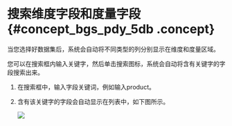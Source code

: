 # 搜索维度字段和度量字段 {#concept_bgs_pdy_5db .concept}

当您选择好数据集后，系统会自动将不同类型的列分别显示在维度和度量区域。

您可以在搜索框内输入关键字，然后单击搜索图标，系统会自动将含有关键字的字段搜索出来。

1.  在搜索框中，输入字段关键词，例如输入product。
2.  含有该关键字的字段会自动显示在列表中，如下图所示。

    ![](http://static-aliyun-doc.oss-cn-hangzhou.aliyuncs.com/assets/img/9113/15535830061446_zh-CN.png)


